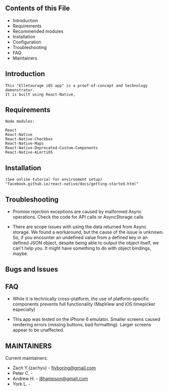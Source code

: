 Contents of this File
---------------------
   
 * Introduction
 * Requirements
 * Recommended modules
 * Installation
 * Configuration
 * Troubleshooting
 * FAQ
 * Maintainers
 
 
Introduction
----------
	This "Elletourage iOS app" is a proof-of-concept and technology demonstrator.
	It is built using React-Native, 
	
Requirements
----------
	Node modules:
	
	React
	React-Native
	React-Native-Checkbox
	React-Native-Maps
	React-Native-Deprecated-Custom-Components
	React-Native-ALertiOS
	
	
Installation
----------
	(See online tutorial for environment setup)
	"facebook.github.io/react-native/docs/getting-started.html"


Troubleshooting
----------
 * Promise rejection exceptions are caused by malformed Async operations. Check the code for API calls or AsyncStorage calls
 
 * There are scope issues with using the data returned from Async storage. We found a workaround, but the cause of the issue is unknown. So, if you encounter an undefined value from a defined key in an defined JSON object, despite being able to output the object itself, we can't help you. It might have something to do with object bindings, maybe.
 
Bugs and Issues
---------------

 
FAQ
---
 * While it is technically cross-platform, the use of platform-specific components prevents full functionality (MapView and iOS timepicker especially)

 * This app was tested on the iPhone 6 emulator. Smaller screens caused rendering errors (missing buttons, bad formatting). Larger screens appear to be unaffected.
 
MAINTAINERS
-----------

Current maintainers:
 * Zach Y.(zachyu) - flyboring@gmail.com
 * Peter C. - 
 * Andrew H. - i8hampson@gmail.com
 * York L. - 
 <!--se_discussion_list:{"bvNIc420FzYDxtlla1VZe4M3":{"selectionStart":0,"type":"conflict","selectionEnd":23,"discussionIndex":"bvNIc420FzYDxtlla1VZe4M3"},"sFreXEkIZ6gCHPKFGjonJvD5":{"selectionStart":196,"type":"conflict","selectionEnd":559,"discussionIndex":"sFreXEkIZ6gCHPKFGjonJvD5"}}-->
